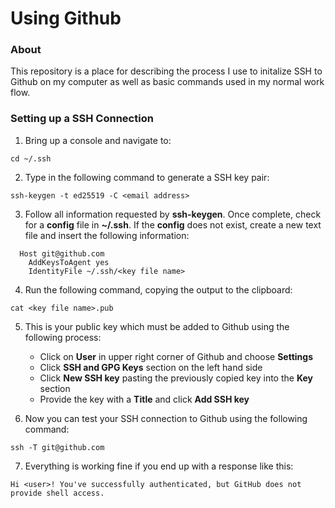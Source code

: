 # Using Github

### About

This repository is a place for describing the process I use to initalize SSH to Github on my computer as well as basic commands used in my normal work flow.

### Setting up a SSH Connection

1. Bring up a console and navigate to:

  ```
  cd ~/.ssh
  ```

2. Type in the following command to generate a SSH key pair:

  ```
  ssh-keygen -t ed25519 -C <email address>
  ```
    
3. Follow all information requested by **ssh-keygen**.  Once complete, check for a **config** file in **~/.ssh**.  If the **config** does not exist, create a new text file and insert the following information:
```
  Host git@github.com
    AddKeysToAgent yes
    IdentityFile ~/.ssh/<key file name>
```    
      
4. Run the following command, copying the output to the clipboard:

  ```
  cat <key file name>.pub
  ```
    
5. This is your public key which must be added to Github using the following process:

   * Click on **User** in upper right corner of Github and choose **Settings**
   * Click **SSH and GPG Keys** section on the left hand side
   * Click **New SSH key** pasting the previously copied key into the **Key** section
   * Provide the key with a **Title** and click **Add SSH key**

6. Now you can test your SSH connection to Github using the following command:

  ```
  ssh -T git@github.com
  ```

7. Everything is working fine if you end up with a response like this:

  ```
  Hi <user>! You've successfully authenticated, but GitHub does not provide shell access.
  ```
